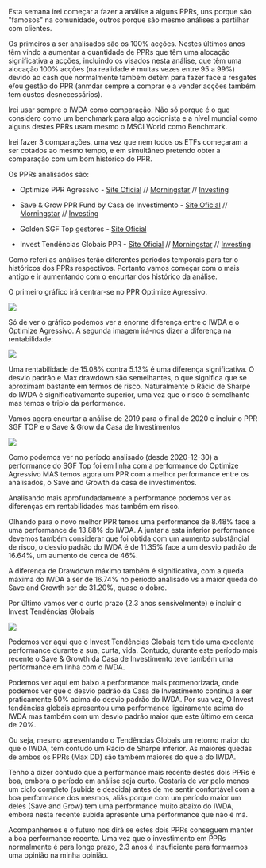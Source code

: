 Esta semana irei começar a fazer a análise a alguns PPRs, uns porque são "famosos" na comunidade, outros porque são mesmo análises a partilhar com clientes.

Os primeiros a ser analisados são os 100% acções. Nestes últimos anos têm vindo a aumentar a quantidade de PPRs que têm uma alocação significativa a acções, incluindo os visados nesta análise, que têm uma alocação 100% acções (na realidade é muitas vezes entre 95 a 99%) devido ao cash que normalmente também detêm para fazer face a resgates e/ou gestão do PPR (anmdar sempre a comprar e a vender acções também tem custos desnecessários).

Irei usar sempre o IWDA como comparação. Não só porque é o que considero como um benchmark para algo accionista e a nível mundial como alguns destes PPRs usam mesmo o MSCI World como Benchmark.

Irei fazer 3 comparações, uma vez que nem todos os ETFs começaram a ser cotados ao mesmo tempo, e em simultâneo pretendo obter a comparação com um bom histórico do PPR.

Os PPRs analisados são:

- Optimize PPR Agressivo - [Site Oficial](https://optimize.pt/ppr/agressivo/) // [Morningstar](https://www.morningstar.pt/pt/funds/snapshot/snapshot.aspx?id=F000011SD8) // [Investing](https://www.investing.com/funds/ptopzehm0017)

- Save & Grow PPR Fund by Casa de Investimento - [Site Oficial](https://www.casadeinvestimentos.pt/save-and-grow) // [Morningstar](https://www.morningstar.pt/pt/funds/snapshot/snapshot.aspx?id=F00001666G) // [Investing](https://www.investing.com/funds/ptcuubhm0004)

- Golden SGF Top gestores - [Site Oficial](https://goldensgf.pt/ppr/golden-sgf-top-gestores/)

- Invest Tendências Globais PPR - [Site Oficial](https://www.bancoinvest.pt/poupanca-e-investimento/investimento/invest-tendencias-globais) // [Morningstar](https://www.morningstar.pt/pt/funds/snapshot/snapshot.aspx?id=F00001E3BY) // [Investing](https://www.investing.com/funds/ptarmjhm0003)

Como referi as análises terão diferentes períodos temporais para ter o históricos dos PPRs respectivos. Portanto vamos começar com o mais antigo e ir aumentando com o encurtar dos histórico da análise.

O primeiro gráfico irá centrar-se no PPR Optimize Agressivo.

![](https://repository-all-things.s3.us-east-2.amazonaws.com/Artigos/005/IWDA_vs_PPR_1.png)

Só de ver o gráfico podemos ver a enorme diferença entre o IWDA e o Optimize Agressivo. A segunda imagem irá-nos dizer a diferença na rentabilidade:

![](https://repository-all-things.s3.us-east-2.amazonaws.com/Artigos/005/IWDA_vs_PPR_2.png)

Uma rentabilidade de 15.08% contra 5.13% é uma diferença significativa. O desvio padrão e Max drawdown são semelhantes, o que significa que se aproximam bastante em termos de risco. Naturalmente o Rácio de Sharpe do IWDA é significativamente superior, uma vez que o risco é semelhante mas temos o triplo da performance.

Vamos agora encurtar a análise de 2019 para o final de 2020 e incluir o PPR SGF TOP e o Save & Grow da Casa de Investimentos

![](https://repository-all-things.s3.us-east-2.amazonaws.com/Artigos/005/IWDA_vs_PPR_3.png)

Como podemos ver no período analisado (desde 2020-12-30) a performance do SGF Top foi em linha com a performance do Optimize Agressivo MAS temos agora um PPR com a melhor performance entre os analisados, o Save and Growth da casa de investimentos.

Analisando mais aprofundadamente a performance podemos ver as diferenças em rentabilidades mas também em risco.

Olhando para o novo melhor PPR temos uma performance de 8.48% face a uma performance de 13.88% do IWDA. A juntar a esta inferior performance devemos também considerar que foi obtida com um aumento substâncial de risco, o desvio padrão do IWDA é de 11.35% face a um desvio padrão de 16.64%, um aumento de cerca de 46%.

A diferença de Drawdown máximo também é significativa, com a queda máxima do IWDA a ser de 16.74% no período analisado vs a maior queda do Save and Growth ser de 31.20%, quase o dobro.

Por último vamos ver o curto prazo (2.3 anos sensívelmente) e incluir o Invest Tendências Globais

![](https://repository-all-things.s3.us-east-2.amazonaws.com/Artigos/005/IWDA_vs_PPR_4.png)

Podemos ver aqui que o Invest Tendências Globais tem tido uma excelente performance durante a sua, curta, vida. Contudo, durante este período mais recente o Save & Growth da Casa de Investimento teve também uma performance em linha com o IWDA.

Podemos ver aqui em baixo a performance mais promenorizada, onde podemos ver que o desvio padrão da Casa de Investimento continua a ser praticamente 50% acima do desvio padrão do IWDA. Por sua vez, O Invest tendências globais apresentou uma performance ligeiramente acima do IWDA mas também com um desvio padrão maior que este último em cerca de 20%.

Ou seja, mesmo apresentando o Tendências Globais um retorno maior do que o IWDA, tem contudo um Rácio de Sharpe inferior. As maiores quedas de ambos os PPRs (Max DD) são também maiores do que a do IWDA.

Tenho a dizer contudo que a performance mais recente destes dois PPRs é boa, embora o período em análise seja curto. Gostaria de ver pelo menos um ciclo completo (subida e descida) antes de me sentir confortável com a boa performance dos mesmos, aliás porque com um período maior um deles (Save and Grow) tem uma performance muito abaixo do IWDA, embora nesta recente subida apresente uma performance que não é má.

Acompanhemos e o futuro nos dirá se estes dois PPRs conseguem manter a boa performance recente. Uma vez que o investimento em PPRs normalmente é para longo prazo, 2.3 anos é insuficiente para formarmos uma opinião na minha opinião.

